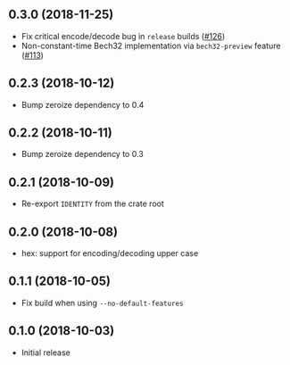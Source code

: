 ## 0.3.0 (2018-11-25)

- Fix critical encode/decode bug in `release` builds ([#126])
- Non-constant-time Bech32 implementation via `bech32-preview` feature ([#113])

## 0.2.3 (2018-10-12)

- Bump zeroize dependency to 0.4

## 0.2.2 (2018-10-11)

- Bump zeroize dependency to 0.3

## 0.2.1 (2018-10-09)

- Re-export `IDENTITY` from the crate root

## 0.2.0 (2018-10-08)

- hex: support for encoding/decoding upper case

## 0.1.1 (2018-10-05)

- Fix build when using `--no-default-features`

## 0.1.0 (2018-10-03)

- Initial release

[#126]: https://github.com/iqlusioninc/crates/pull/126
[#113]: https://github.com/iqlusioninc/crates/pull/113
